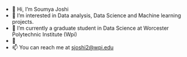 - 👋 Hi, I’m Soumya Joshi
- 👀 I’m interested in Data analysis, Data Science and Machine learning projects.
- 🌱 I’m currently a graduate student in Data Science at Worcester Polytechnic Institute (Wpi)
- 💞️ 
- 📫 You can reach me at sjoshi2@wpi.edu

<!---
SoumyaJ21/SoumyaJ21 is a ✨ special ✨ repository because its `README.md` (this file) appears on your GitHub profile.
You can click the Preview link to take a look at your changes.
--->
